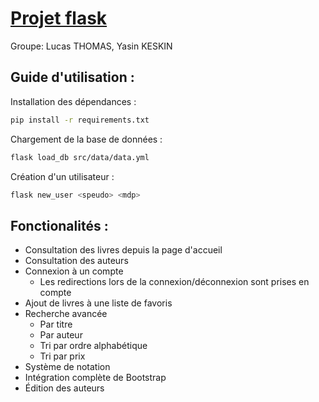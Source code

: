 # [Projet flask](https://github.com/LucasTHOMAS18/Projet-Flask)
Groupe: Lucas THOMAS, Yasin KESKIN

## Guide d'utilisation :
Installation des dépendances :
```bash
pip install -r requirements.txt 
```

Chargement de la base de données :
```bash
flask load_db src/data/data.yml
```

Création d'un utilisateur :
```bash
flask new_user <speudo> <mdp>
```

## Fonctionalités :
* Consultation des livres depuis la page d'accueil
* Consultation des auteurs
* Connexion à un compte
  * Les redirections lors de la connexion/déconnexion sont prises en compte
* Ajout de livres à une liste de favoris
* Recherche avancée
  * Par titre
  * Par auteur
  * Tri par ordre alphabétique
  * Tri par prix
* Système de notation
* Intégration complète de Bootstrap
* Édition des auteurs
